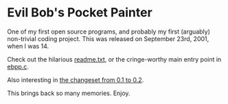 Evil Bob's Pocket Painter
=========================

One of my first open source programs, and probably my first (arguably) non-trivial coding project. This was released on September 23rd, 2001, when I was 14.

Check out the hilarious [readme.txt](readme.txt), or the cringe-worthy main entry point in [ebpp.c](ebpp.c).

Also interesting in [the changeset from 0.1 to 0.2](https://github.com/xorrbit/ebpp/commit/3b5e6176673a47e77ea0d29dfb90027926062494).

This brings back so many memories. Enjoy.
